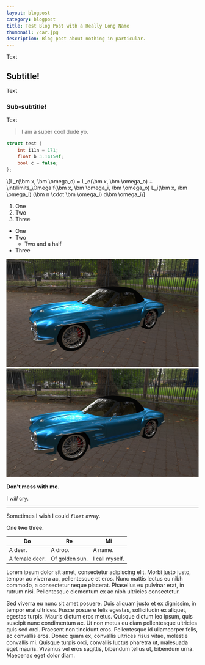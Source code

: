 ```yaml
---
layout: blogpost
category: blogpost
title: Test Blog Post with a Really Long Name
thumbnail: /car.jpg
description: Blog post about nothing in particular.
---
```


Text

## Subtitle!

Text

### Sub-subtitle!

Text

> I am a super cool
> dude yo.

```cpp
struct test {
    int i11n = 171;
    float b 3.14159f;
    bool c = false;
};
```

\\[L_r(\bm x, \bm \omega_o) = L_e(\bm x, \bm \omega_o) + \int\limits_\Omega f(\bm x, \bm \omega_i, \bm \omega_o) L_i(\bm x, \bm \omega_i) (\bm n \cdot \bm \omega_i) d\bm \omega_i\\]

1. One
2. Two
3. Three

- One
- Two
  - Two and a half
- Three

![Car render](/car.jpg)
![Car render](/car.jpg#half)

**Don't mess with me.**

I *will* cry.

---

Sometimes I wish I could `float` away.

One ~~two~~ three.

Do | Re | Mi
--|---|--
A deer. | A drop. | A name.
A female deer. | Of golden sun. | I call myself.

Lorem ipsum dolor sit amet, consectetur adipiscing elit. Morbi justo justo, tempor ac viverra ac, pellentesque et eros. Nunc mattis lectus eu nibh commodo, a consectetur neque placerat. Phasellus eu pulvinar erat, in rutrum nisi. Pellentesque elementum ex ac nibh ultricies consectetur.

Sed viverra eu nunc sit amet posuere. Duis aliquam justo et ex dignissim, in tempor erat ultrices. Fusce posuere felis egestas, sollicitudin ex aliquet, egestas turpis. Mauris dictum eros metus. Quisque dictum leo ipsum, quis suscipit nunc condimentum ac. Ut non metus eu diam pellentesque ultricies quis sed orci. Praesent non tincidunt eros. Pellentesque id ullamcorper felis, ac convallis eros. Donec quam ex, convallis ultrices risus vitae, molestie convallis mi. Quisque turpis orci, convallis luctus pharetra ut, malesuada eget mauris. Vivamus vel eros sagittis, bibendum tellus ut, bibendum urna. Maecenas eget dolor diam.
